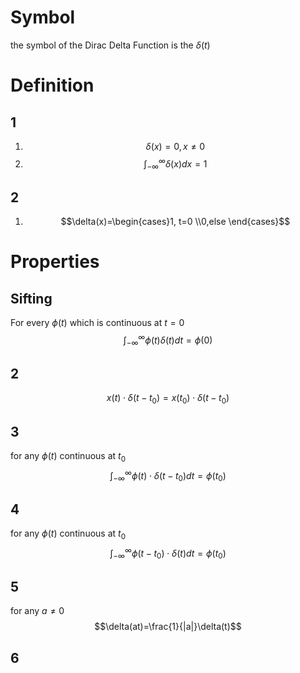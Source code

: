 # Symbol 
the symbol of the Dirac Delta Function is the $\delta(t)$


# Definition 
## 1
1) $$\delta(x)=0, x\not=0$$
2) $$\int_{-\infty}^{\infty}\delta(x)dx=1$$ 
## 2
1) $$\delta(x)=\begin{cases}1, t=0 \\0,else \end{cases}$$

# Properties 

## Sifting 
For every $\phi(t)$ which is continuous at $t = 0$
$$\int_{-\infty}^{\infty}\phi(t)\delta(t)dt=\phi(0)$$

## 2
 $$x(t)\cdot\delta(t-t_{0})=x(t_{0})\cdot\delta(t-t_{0})$$
 
## 3
for any $\phi(t)$ continuous at $t_0$
$$\int_{-\infty}^{\infty}\phi(t)\cdot\delta(t-t_{0})dt=\phi(t_{0})$$
## 4
for any $\phi(t)$ continuous at $t_0$
$$\int_{-\infty}^{\infty}\phi(t-t_{0})\cdot\delta(t)dt=\phi(t_{0})$$

## 5
for any $a\not=0$
$$\delta(at)=\frac{1}{|a|}\delta(t)$$

## 6
